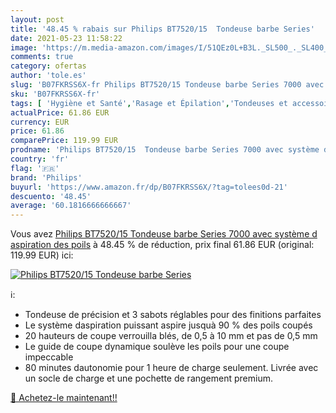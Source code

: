 ```yaml
---
layout: post
title: '48.45 % rabais sur Philips BT7520/15  Tondeuse barbe Series'
date: 2021-05-23 11:58:22
image: 'https://m.media-amazon.com/images/I/51QEz0L+B3L._SL500_._SL400_.jpg'
comments: true
category: ofertas
author: 'tole.es'
slug: 'B07FKRSS6X-fr Philips BT7520/15 Tondeuse barbe Series 7000 avec système...'
sku: 'B07FKRSS6X-fr'
tags: [ 'Hygiène et Santé','Rasage et Épilation','Tondeuses et accessoires','Tondeuses visage','philips', ]
actualPrice: 61.86 EUR
currency: EUR
price: 61.86
comparePrice: 119.99 EUR
prodname: 'Philips BT7520/15  Tondeuse barbe Series 7000 avec système d aspiration des poils'
country: 'fr'
flag: '🇫🇷'
brand: 'Philips'
buyurl: 'https://www.amazon.fr/dp/B07FKRSS6X/?tag=tolees0d-21'
descuento: '48.45'
average: '60.1816666666667'
---
```


Vous avez [Philips BT7520/15  Tondeuse barbe Series 7000 avec système d aspiration des poils](https://www.amazon.fr/dp/B07FKRSS6X/?tag=tolees0d-21)  à  48.45 % de réduction, prix final  61.86 EUR (original: 119.99 EUR) ici:

[![Philips BT7520/15  Tondeuse barbe Series](https://m.media-amazon.com/images/I/51QEz0L+B3L._SL500_._SL400_.jpg)](https://www.amazon.fr/dp/B07FKRSS6X/?tag=tolees0d-21)

ℹ️:

- Tondeuse de précision et 3 sabots réglables pour des finitions parfaites
- Le système daspiration puissant aspire jusquà 90 % des poils coupés
- 20 hauteurs de coupe verrouilla blés, de 0,5 à 10 mm et pas de 0,5 mm
- Le guide de coupe dynamique soulève les poils pour une coupe impeccable
- 80 minutes dautonomie pour 1 heure de charge seulement. Livrée avec un socle de charge et une pochette de rangement premium.

[🛒 Achetez-le maintenant!!](https://www.amazon.fr/dp/B07FKRSS6X/?tag=tolees0d-21)
